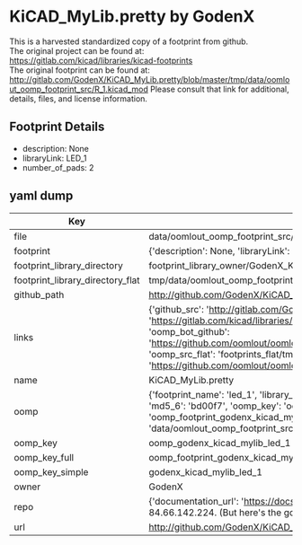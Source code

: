 # KiCAD_MyLib.pretty by GodenX  
This is a harvested standardized copy of a footprint from github.  
The original project can be found at:  
https://gitlab.com/kicad/libraries/kicad-footprints  
The original footprint can be found at:
http://gitlab.com/GodenX/KiCAD_MyLib.pretty/blob/master/tmp/data/oomlout_oomp_footprint_src/R_1.kicad_mod
Please consult that link for additional, details, files, and license information.  
## Footprint Details
* description: None  
* libraryLink: LED_1  
* number_of_pads: 2  
## yaml dump  
| Key | Value |  
| --- | --- |  
| file | data/oomlout_oomp_footprint_src/KiCAD_MyLib.pretty/LED_1.kicad_mod |  
| footprint | {'description': None, 'libraryLink': 'LED_1', 'number_of_pads': 2} |  
| footprint_library_directory | footprint_library_owner/GodenX_KiCAD_MyLib.pretty |  
| footprint_library_directory_flat | tmp/data/oomlout_oomp_footprint_src/footprints_flat/godenx_kicad_mylib_led_1/working |  
| github_path | http://github.com/GodenX/KiCAD_MyLib.pretty/blob/master/tmp/data/oomlout_oomp_footprint_src/LED_1.kicad_mod |  
| links | {'github_src': 'http://gitlab.com/GodenX/KiCAD_MyLib.pretty/blob/master/tmp/data/oomlout_oomp_footprint_src/R_1.kicad_mod', 'github_src_repo': 'https://gitlab.com/kicad/libraries/kicad-footprints', 'oomp_bot': 'tmp/data/oomlout_oomp_footprint_src/footprints/godenx_kicad_mylib_led_1/working', 'oomp_bot_github': 'https://github.com/oomlout/oomlout_oomp_footprint_bot/tree/main/tmp/data/oomlout_oomp_footprint_src/footprints/godenx_kicad_mylib_led_1/working', 'oomp_src_flat': 'footprints_flat/tmp/data/oomlout_oomp_footprint_src/footprints_flat/godenx_kicad_mylib_led_1/working', 'oomp_src_flat_github': 'https://github.com/oomlout/oomlout_oomp_footprint_src/tree/main/tmp/data/oomlout_oomp_footprint_src/footprints_flat/godenx_kicad_mylib_led_1/working'} |  
| name | KiCAD_MyLib.pretty |  
| oomp | {'footprint_name': 'led_1', 'library_name': 'kicad_mylib', 'md5': 'bd00f76b8e8012bd31f1dad2e8590598', 'md5_10': 'bd00f76b8e', 'md5_5': 'bd00f', 'md5_6': 'bd00f7', 'oomp_key': 'oomp_godenx_kicad_mylib_led_1', 'oomp_key_extra': 'oomp_footprint_godenx_kicad_mylib_led_1', 'oomp_key_full': 'oomp_footprint_godenx_kicad_mylib_led_1_bd00f7', 'oomp_key_simple': 'godenx_kicad_mylib_led_1', 'original_filename': 'data/oomlout_oomp_footprint_src/KiCAD_MyLib.pretty/LED_1.kicad_mod', 'owner_name': 'godenx'} |  
| oomp_key | oomp_godenx_kicad_mylib_led_1 |  
| oomp_key_full | oomp_footprint_godenx_kicad_mylib_led_1 |  
| oomp_key_simple | godenx_kicad_mylib_led_1 |  
| owner | GodenX |  
| repo | {'documentation_url': 'https://docs.github.com/rest/overview/resources-in-the-rest-api#rate-limiting', 'message': "API rate limit exceeded for 84.66.142.224. (But here's the good news: Authenticated requests get a higher rate limit. Check out the documentation for more details.)"} |  
| url | http://github.com/GodenX/KiCAD_MyLib.pretty |  

